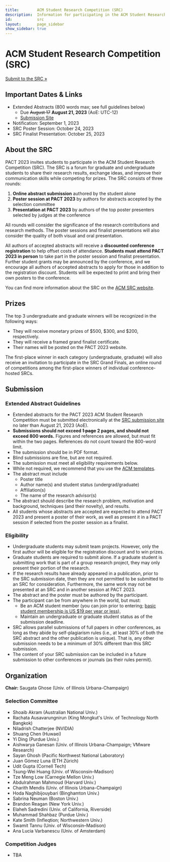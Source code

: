 ```yaml
---
title:        ACM Student Research Competition (SRC)
description:  Information for participating in the ACM Student Research Competition at PACT 2023
id:           src
layout:       page_sidebar
show_sidebar: true
---
```


# ACM Student Research Competition (SRC)

<a href="https://pact23src.hotcrp.com/" class="btn btn-secondary btn-lg px-4 me-md-2">Submit to the SRC &raquo;</a>

## Important Dates & Links

- Extended Abstracts (800 words max; see full guidelines below)
	- Due ~~August 17~~ **August 21, 2023** (AoE: UTC-12)
	- [Submission Site](https://pact23src.hotcrp.com/)
- Notification: September 1, 2023
- SRC Poster Session: October 24, 2023
- SRC Finalist Presentation: October 25, 2023


## About the SRC

PACT 2023 invites students to participate in the ACM Student Research
Competition (SRC).
The SRC is a forum for graduate and undergraduate students to share
their research results, exchange ideas, and improve their communication
skills while competing for prizes.
The SRC consists of three rounds:

1.  **Online abstract submission** authored by the student alone
2.  **Poster session at PACT 2023** by authors for abstracts accepted by
	the selection committee
3.  **Presentation at PACT 2023** by authors of the top poster presenters
	selected by judges at the conference

All rounds will consider the significance of the research contributions
and research methods.
The poster sessions and finalist presentations will also consider the
quality of both visual and oral presentation.

All authors of accepted abstracts will receive a
**discounted conference registration** to help offset costs of
attendance.
**Students must attend PACT 2023 in person** to take part in the poster
session and finalist presentation.
Further student grants may be announced by the conference, and we
encourage all authors of accepted abstracts to apply for those in
addition to the registration discount.
Students will be expected to print and bring their own posters to the
conference.

You can find more information about the SRC on the
[ACM SRC website](https://src.acm.org/).


## Prizes

The top 3 undergraduate and graduate winners will be recognized in the
following ways:

- They will receive monetary prizes of $500, $300, and $200,
  respectively.
- They will receive a framed grand finalist certificate.
- Their names will be posted on the PACT 2023 website.

The first-place winner in each category (undergraduate, graduate) will
also receive an invitation to participate in the SRC Grand Finals, an
online round of competitions among the first-place winners of individual
conference-hosted SRCs.


## Submission

### Extended Abstract Guidelines

- Extended abstracts for the PACT 2023 ACM Student Research Competition
  must be submitted electronically at the [SRC submission site](https://pact23src.hotcrp.com/)
  no later than August 21, 2023 (AoE).
- **Submissions should not exceed ~~1 page~~ 2 pages, and should not exceed 800 words.**
  Figures and references are allowed, but must fit within the two
  pages. References do not count toward the 800-word limit.
- The submission should be in PDF format.
- Blind submissions are fine, but are not required.
- The submission must meet all eligibility requirements below.
- While not required, we recommend that you use the
  [ACM templates](https://authors.acm.org/proceedings/production-information/taps-production-workflow).
- The abstract must include
	- Poster title
	- Author name(s) and student status (undergrad/graduate)
	- Affiliation(s)
	- The name of the research advisor(s)
- The abstract should describe the research problem, motivation and
  background, techniques (and their novelty), and results.
- All students whose abstracts are accepted are expected to attend
  PACT 2023 and present a poster of their work, as well as present it in
  a PACT session if selected from the poster session as a finalist.

### Eligibility

- Undergraduate students may submit team projects.
  However, only the first author will be eligible for the registration
  discount and to win prizes.
- Graduate students are required to submit alone.
  If a graduate student is submitting work that is part of a group
  research project, they may only present their portion of the research.
- If the research results have already appeared in a publication, prior
  to the SRC submission date, then they are not permitted to be submitted
  to an SRC for consideration.
  Furthermore, the same work may not be presented at an SRC and in
  another session at PACT 2023.
- The abstract and the poster must be authored by the participant.
- The participant can be from anywhere in the world, but must:
	- Be an ACM student member (you can join prior to entering;
	  [basic student membership is US $19 per year or less](https://www.acm.org/membership/)),
	- Maintain an undergraduate or graduate student status as of the
	  submission deadline.
- SRC allows parallel submissions of full papers in other conferences,
  as long as they abide by self-plagiarism rules (i.e., at least 30% of
  both the SRC abstract and the other publication is unique).
  That is, any other submission needs to be a minimum of 30% different
  than this SRC submission.
- The content of your SRC submission can be included in a future
  submission to other conferences or journals (as their rules permit).


<a id="committee"></a>

## Organization

**Chair:** Saugata Ghose (Univ. of Illinois Urbana-Champaign)

### Selection Committee

- Shoaib Akram (Australian National Univ.)
- Rachata Ausavarungnirun (King Mongkut's Univ. of Technology North Bangkok)
- Niladrish Chatterjee (NVIDIA)
- Shuang Chen (Huwaei)
- Yi Ding (Purdue Univ.)
- Aishwarya Ganesan (Univ. of Illinois Urbana-Champaign; VMware Research)
- Sayan Ghosh (Pacific Northwest National Laboratory)
- Juan Gómez Luna (ETH Zürich)
- Udit Gupta (Cornell Tech)
- Tsung-Wei Huang (Univ. of Wisconsin–Madison)
- Tze Meng Low (Carnegie Mellon Univ.)
- Abdulrahman Mahmoud (Harvard Univ.)
- Charith Mendis (Univ. of Illinois Urbana-Champaign)
- Hoda Naghibijouybari (Binghamton Univ.)
- Sabrina Neuman (Boston Univ.)
- Brandon Reagan (New York Univ.)
- Elaheh Sadredini (Univ. of California, Riverside)
- Muhammad Shahbaz (Purdue Univ.)
- Kate Smith (Infleqtion; Northwestern Univ.)
- Swamit Tannu (Univ. of Wisconsin–Madison)
- Ana Lucia Varbanescu (Univ. of Amsterdam)

<a id="judges"></a>

### Competition Judges

- TBA
